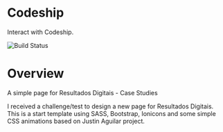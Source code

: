 # Codeship

Interact with Codeship.

![Build Status](https://www.codeship.io/projects/732c8c70-2e8e-0133-d819-266422625fdb/status)

# Overview
A simple page for Resultados Digitais - Case Studies

I received a challenge/test to design a new page for Resultados Digitais.
This is a start template using SASS, Bootstrap, Ionicons and some simple CSS animations based on Justin Aguilar project.
